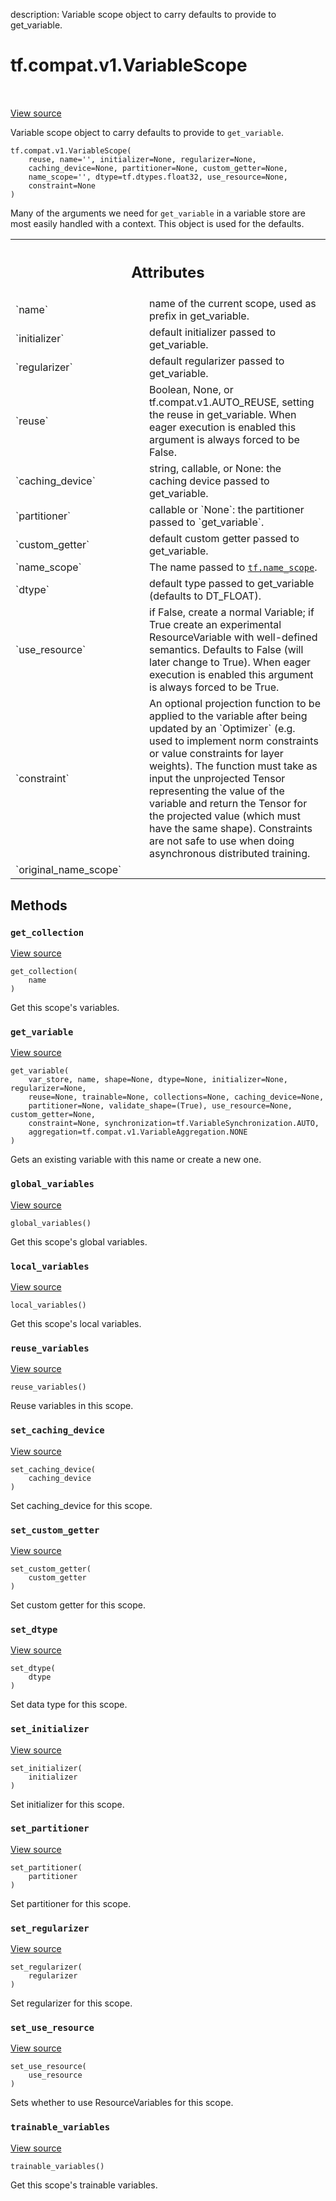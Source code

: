 description: Variable scope object to carry defaults to provide to get_variable.

<div itemscope itemtype="http://developers.google.com/ReferenceObject">
<meta itemprop="name" content="tf.compat.v1.VariableScope" />
<meta itemprop="path" content="Stable" />
<meta itemprop="property" content="__init__"/>
<meta itemprop="property" content="get_collection"/>
<meta itemprop="property" content="get_variable"/>
<meta itemprop="property" content="global_variables"/>
<meta itemprop="property" content="local_variables"/>
<meta itemprop="property" content="reuse_variables"/>
<meta itemprop="property" content="set_caching_device"/>
<meta itemprop="property" content="set_custom_getter"/>
<meta itemprop="property" content="set_dtype"/>
<meta itemprop="property" content="set_initializer"/>
<meta itemprop="property" content="set_partitioner"/>
<meta itemprop="property" content="set_regularizer"/>
<meta itemprop="property" content="set_use_resource"/>
<meta itemprop="property" content="trainable_variables"/>
</div>

# tf.compat.v1.VariableScope

<!-- Insert buttons and diff -->

<table class="tfo-notebook-buttons tfo-api nocontent" align="left">

</table>

<a target="_blank" href="/code/stable/tensorflow/python/ops/variable_scope.py">View source</a>



Variable scope object to carry defaults to provide to `get_variable`.

<pre class="devsite-click-to-copy prettyprint lang-py tfo-signature-link">
<code>tf.compat.v1.VariableScope(
    reuse, name=&#x27;&#x27;, initializer=None, regularizer=None,
    caching_device=None, partitioner=None, custom_getter=None,
    name_scope=&#x27;&#x27;, dtype=tf.dtypes.float32, use_resource=None,
    constraint=None
)
</code></pre>



<!-- Placeholder for "Used in" -->

Many of the arguments we need for `get_variable` in a variable store are most
easily handled with a context. This object is used for the defaults.



<!-- Tabular view -->
 <table class="responsive fixed orange">
<colgroup><col width="214px"><col></colgroup>
<tr><th colspan="2"><h2 class="add-link">Attributes</h2></th></tr>

<tr>
<td>
`name`
</td>
<td>
name of the current scope, used as prefix in get_variable.
</td>
</tr><tr>
<td>
`initializer`
</td>
<td>
default initializer passed to get_variable.
</td>
</tr><tr>
<td>
`regularizer`
</td>
<td>
default regularizer passed to get_variable.
</td>
</tr><tr>
<td>
`reuse`
</td>
<td>
Boolean, None, or tf.compat.v1.AUTO_REUSE, setting the reuse in
get_variable. When eager execution is enabled this argument is always
forced to be False.
</td>
</tr><tr>
<td>
`caching_device`
</td>
<td>
string, callable, or None: the caching device passed to
get_variable.
</td>
</tr><tr>
<td>
`partitioner`
</td>
<td>
callable or `None`: the partitioner passed to `get_variable`.
</td>
</tr><tr>
<td>
`custom_getter`
</td>
<td>
default custom getter passed to get_variable.
</td>
</tr><tr>
<td>
`name_scope`
</td>
<td>
The name passed to <a href="../../../tf/name_scope.md"><code>tf.name_scope</code></a>.
</td>
</tr><tr>
<td>
`dtype`
</td>
<td>
default type passed to get_variable (defaults to DT_FLOAT).
</td>
</tr><tr>
<td>
`use_resource`
</td>
<td>
if False, create a normal Variable; if True create an
experimental ResourceVariable with well-defined semantics. Defaults to
False (will later change to True). When eager execution is enabled this
argument is always forced to be True.
</td>
</tr><tr>
<td>
`constraint`
</td>
<td>
An optional projection function to be applied to the variable
after being updated by an `Optimizer` (e.g. used to implement norm
constraints or value constraints for layer weights). The function must
take as input the unprojected Tensor representing the value of the
variable and return the Tensor for the projected value (which must have
the same shape). Constraints are not safe to use when doing asynchronous
distributed training.
</td>
</tr><tr>
<td>
`original_name_scope`
</td>
<td>

</td>
</tr>
</table>



## Methods

<h3 id="get_collection"><code>get_collection</code></h3>

<a target="_blank" href="/code/stable/tensorflow/python/ops/variable_scope.py">View source</a>

<pre class="devsite-click-to-copy prettyprint lang-py tfo-signature-link">
<code>get_collection(
    name
)
</code></pre>

Get this scope's variables.


<h3 id="get_variable"><code>get_variable</code></h3>

<a target="_blank" href="/code/stable/tensorflow/python/ops/variable_scope.py">View source</a>

<pre class="devsite-click-to-copy prettyprint lang-py tfo-signature-link">
<code>get_variable(
    var_store, name, shape=None, dtype=None, initializer=None, regularizer=None,
    reuse=None, trainable=None, collections=None, caching_device=None,
    partitioner=None, validate_shape=(True), use_resource=None, custom_getter=None,
    constraint=None, synchronization=tf.VariableSynchronization.AUTO,
    aggregation=tf.compat.v1.VariableAggregation.NONE
)
</code></pre>

Gets an existing variable with this name or create a new one.


<h3 id="global_variables"><code>global_variables</code></h3>

<a target="_blank" href="/code/stable/tensorflow/python/ops/variable_scope.py">View source</a>

<pre class="devsite-click-to-copy prettyprint lang-py tfo-signature-link">
<code>global_variables()
</code></pre>

Get this scope's global variables.


<h3 id="local_variables"><code>local_variables</code></h3>

<a target="_blank" href="/code/stable/tensorflow/python/ops/variable_scope.py">View source</a>

<pre class="devsite-click-to-copy prettyprint lang-py tfo-signature-link">
<code>local_variables()
</code></pre>

Get this scope's local variables.


<h3 id="reuse_variables"><code>reuse_variables</code></h3>

<a target="_blank" href="/code/stable/tensorflow/python/ops/variable_scope.py">View source</a>

<pre class="devsite-click-to-copy prettyprint lang-py tfo-signature-link">
<code>reuse_variables()
</code></pre>

Reuse variables in this scope.


<h3 id="set_caching_device"><code>set_caching_device</code></h3>

<a target="_blank" href="/code/stable/tensorflow/python/ops/variable_scope.py">View source</a>

<pre class="devsite-click-to-copy prettyprint lang-py tfo-signature-link">
<code>set_caching_device(
    caching_device
)
</code></pre>

Set caching_device for this scope.


<h3 id="set_custom_getter"><code>set_custom_getter</code></h3>

<a target="_blank" href="/code/stable/tensorflow/python/ops/variable_scope.py">View source</a>

<pre class="devsite-click-to-copy prettyprint lang-py tfo-signature-link">
<code>set_custom_getter(
    custom_getter
)
</code></pre>

Set custom getter for this scope.


<h3 id="set_dtype"><code>set_dtype</code></h3>

<a target="_blank" href="/code/stable/tensorflow/python/ops/variable_scope.py">View source</a>

<pre class="devsite-click-to-copy prettyprint lang-py tfo-signature-link">
<code>set_dtype(
    dtype
)
</code></pre>

Set data type for this scope.


<h3 id="set_initializer"><code>set_initializer</code></h3>

<a target="_blank" href="/code/stable/tensorflow/python/ops/variable_scope.py">View source</a>

<pre class="devsite-click-to-copy prettyprint lang-py tfo-signature-link">
<code>set_initializer(
    initializer
)
</code></pre>

Set initializer for this scope.


<h3 id="set_partitioner"><code>set_partitioner</code></h3>

<a target="_blank" href="/code/stable/tensorflow/python/ops/variable_scope.py">View source</a>

<pre class="devsite-click-to-copy prettyprint lang-py tfo-signature-link">
<code>set_partitioner(
    partitioner
)
</code></pre>

Set partitioner for this scope.


<h3 id="set_regularizer"><code>set_regularizer</code></h3>

<a target="_blank" href="/code/stable/tensorflow/python/ops/variable_scope.py">View source</a>

<pre class="devsite-click-to-copy prettyprint lang-py tfo-signature-link">
<code>set_regularizer(
    regularizer
)
</code></pre>

Set regularizer for this scope.


<h3 id="set_use_resource"><code>set_use_resource</code></h3>

<a target="_blank" href="/code/stable/tensorflow/python/ops/variable_scope.py">View source</a>

<pre class="devsite-click-to-copy prettyprint lang-py tfo-signature-link">
<code>set_use_resource(
    use_resource
)
</code></pre>

Sets whether to use ResourceVariables for this scope.


<h3 id="trainable_variables"><code>trainable_variables</code></h3>

<a target="_blank" href="/code/stable/tensorflow/python/ops/variable_scope.py">View source</a>

<pre class="devsite-click-to-copy prettyprint lang-py tfo-signature-link">
<code>trainable_variables()
</code></pre>

Get this scope's trainable variables.




